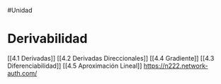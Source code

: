 #Unidad 
# Derivabilidad
[[4.1 Derivadas]]
[[4.2 Derivadas Direccionales]]
[[4.4 Gradiente]]
[[4.3 Diferenciabilidad]]
[[4.5 Aproximación Lineal]]
https://n222.network-auth.com/